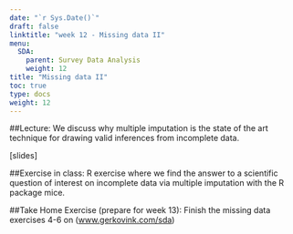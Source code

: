 ```yaml
---
date: "`r Sys.Date()`"
draft: false
linktitle: "week 12 - Missing data II"
menu:
  SDA:
    parent: Survey Data Analysis
    weight: 12
title: "Missing data II"
toc: true
type: docs
weight: 12
---
```


##Lecture: 
We discuss why multiple imputation is the state of the art technique for drawing valid inferences from incomplete data.  

[slides]

##Exercise in class: 
R exercise where we find the answer to a scientific question of interest on incomplete data via multiple imputation with the R package mice. 

##Take Home Exercise (prepare for week 13): 
Finish the missing data exercises 4-6 on (www.gerkovink.com/sda)


